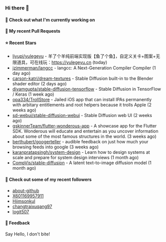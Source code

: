 ### Hi there 👋

#### 👷 Check out what I'm currently working on

#### 🔨 My recent Pull Requests


#### ⭐ Recent Stars

- [liyupi/yulegeyu](https://github.com/liyupi/yulegeyu) - 羊了个羊纯前端实现版【鱼了个鱼】，自定义关卡&#43;图案&#43;无限道具，可在线玩：https://yulegeyu.cn (today)
- [jzimmerman/langcc](https://github.com/jzimmerman/langcc) - langcc: A Next-Generation Compiler Compiler (1 day ago)
- [carson-katri/dream-textures](https://github.com/carson-katri/dream-textures) - Stable Diffusion built-in to the Blender shader editor (2 days ago)
- [divamgupta/stable-diffusion-tensorflow](https://github.com/divamgupta/stable-diffusion-tensorflow) - Stable Diffusion in TensorFlow / Keras (1 week ago)
- [opa334/TrollStore](https://github.com/opa334/TrollStore) - Jailed iOS app that can install IPAs permanently with arbitary entitlements and root helpers because it trolls Apple (2 weeks ago)
- [sd-webui/stable-diffusion-webui](https://github.com/sd-webui/stable-diffusion-webui) - Stable Diffusion web UI (2 weeks ago)
- [gskinnerTeam/flutter-wonderous-app](https://github.com/gskinnerTeam/flutter-wonderous-app) - A showcase app for the Flutter SDK. Wonderous will educate and entertain as you uncover information about some of the most famous structures in the world. (3 weeks ago)
- [berthubert/googerteller](https://github.com/berthubert/googerteller) - audible feedback on just how much your browsing feeds into google (3 weeks ago)
- [karanpratapsingh/system-design](https://github.com/karanpratapsingh/system-design) - Learn how to design systems at scale and prepare for system design interviews (1 month ago)
- [CompVis/stable-diffusion](https://github.com/CompVis/stable-diffusion) - A latent text-to-image diffusion model (1 month ago)

#### 👯 Check out some of my recent followers

- [about-github](https://github.com/about-github)
- [X601169957911](https://github.com/X601169957911)
- [Hiimsonkul](https://github.com/Hiimsonkul)
- [changtraixuqang97](https://github.com/changtraixuqang97)
- [logit507](https://github.com/logit507)

#### 💬 Feedback

Say Hello, I don't bite!